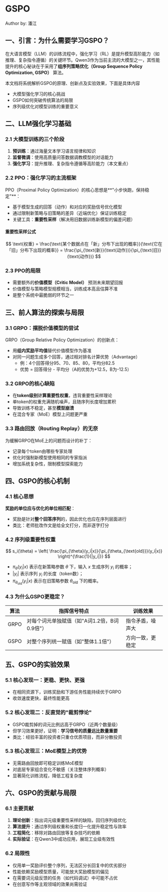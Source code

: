 # GSPO

Author by: 潘江


## 一、引言：为什么需要学习GSPO？

在大语言模型（LLM）的训练流程中，强化学习（RL）是提升模型高阶能力（如推理、复杂指令遵循）的关键环节。Qwen3作为当前主流的大模型之一，其性能提升的核心秘诀在于采用了**组序列策略优化（Group Sequence Policy Optimization, GSPO）** 算法。

本文档将系统解析GSPO的原理、创新点及实验效果，下面是具体内容
- 大模型强化学习的核心挑战
- GSPO如何突破传统算法的局限
- 序列级优化对模型训练的重要意义

## 二、LLM强化学习基础

### 2.1 大模型训练的三个阶段
1. **预训练**：通过海量文本学习语言规律和知识
2. **监督微调**：使用高质量问答数据调教模型的对话能力
3. **强化学习**：提升推理、复杂指令遵循等高阶能力（本文重点）

### 2.2 PPO：强化学习的主流框架
PPO（Proximal Policy Optimization）的核心思想是**"小步快跑，保持稳定"**：
- 基于模型生成的回答（动作）和对应的奖励信号优化模型
- 通过限制新策略与旧策略的差异（近端优化）保证训练稳定
- 关键工具：**重要性采样**（解决用旧数据训练新模型的偏差问题）

#### 重要性采样公式

$$
\text{权重} = \frac{\text{某个数据点在「新」分布下出现的概率}}{\text{它在「旧」分布下出现的概率}} = \frac{\pi_{\text{新}}(\text{动作})}{\pi_{\text{旧}}(\text{动作})}
$$

### 2.3 PPO的局限
- 需要额外的**价值模型（Critic Model）** 预测未来期望回报
- 价值模型与策略模型规模相当，训练成本高且估算不准
- 是整个系统中最脆弱的环节之一

## 三、前人算法的探索与局限

### 3.1 GRPO：摆脱价值模型的尝试
GRPO（Group Relative Policy Optimization）的创新点：
- 用**组内奖励平均值**替代价值模型作为基准
- 对同一问题生成多个回答，通过相对排名计算优势（Advantage）
  - 例：4个回答得分95、70、85、80，平均分82.5
  - 优势 = 回答得分 - 平均分（A的优势为+12.5，B为-12.5）

### 3.2 GRPO的核心缺陷
- 在**token级别计算重要性权重**，违背重要性采样理论
- 单token的权重充满随机噪声，且随序列长度增加累积
- 导致训练不稳定，甚至**模型崩溃**
- 在混合专家（MoE）模型上问题更严重

### 3.3 路由回放（Routing Replay）的无奈
为缓解GRPO在MoE上的问题而设计的补丁：
- 记录每个token由哪些专家处理
- 优化时强制新模型使用相同的专家指派
- 增加系统复杂性，限制模型探索能力

## 四、GSPO的核心机制

### 4.1 核心思想
**奖励的单位应与优化的单位相匹配**：
- 奖励是针对**整个回答序列**的，因此优化也应在序列层面进行
- 类比：老师批改作文是给全文打分，而非逐字打分

### 4.2 序列级重要性权重
$$
s_i(\theta) = \left( \frac{\pi_{\theta}(y_i|x)}{\pi_{\theta_{\text{old}}}(y_i|x)} \right)^{\frac{1}{|y_i|}}
$$


- $\pi_{\theta}(y_i|x)$ 表示在新策略参数 $\theta$ 下，输入 $x$ 生成序列 $y_i$ 的概率；
- $|y_i|$ 表示序列 $y_i$ 的长度（token数）；
- $\pi_{\theta_{\text{old}}}(y_i|x)$ 表示在旧策略参数 $\theta_{\text{old}}$ 下的概率。

### 4.3 为什么GSPO更稳定？
| 算法 | 指挥信号特点 | 训练效果 |
|------|------------|---------|
| GRPO | 对每个词元单独赋值（如"A词1.2倍，B词0.9倍"） | 指令矛盾，噪声大 |
| GSPO | 对整个序列统一赋值（如"整体1.1倍"） | 方向一致，更稳定 |

## 五、GSPO的实验效果

### 5.1 核心发现一：更稳、更快、更强
- 在相同资源下，训练奖励和下游任务性能持续优于GRPO
- 收敛速度更快，最终性能更高

### 5.2 核心发现二：反直觉的"裁剪悖论"
- GSPO裁剪掉的词元比例远高于GRPO（近两个数量级）
- 但学习效果更好，证明：**学习信号的质量远比数量重要**
- 类比：经验丰富的投资者只重仓优质项目，而非分散投资

### 5.3 核心发现三：MoE模型上的优势
- 无需路由回放即可稳定训练MoE模型
- 对底层专家组合变化不敏感（关注整体序列概率）
- 显著简化训练流程，降低工程复杂度

## 六、GSPO的贡献与局限

### 6.1 主要贡献
1. **理论创新**：指出词元级重要性采样的缺陷，回归序列级优化
2. **算法提升**：通过序列级权重和长度归一化提升稳定性与效率
3. **工程简化**：移除对路由回放等复杂技巧的依赖
4. **实际验证**：在Qwen3中成功应用，展现工业级有效性

### 6.2 局限性
- 仅用单一奖励评价整个序列，无法区分长回复中的优劣部分
- 性能依赖奖励模型质量，可能放大奖励模型的偏见
- 在需要词元级反馈的任务（如代码调试）中可能不占优
- 在创意写作等主观领域的效果尚需验证
